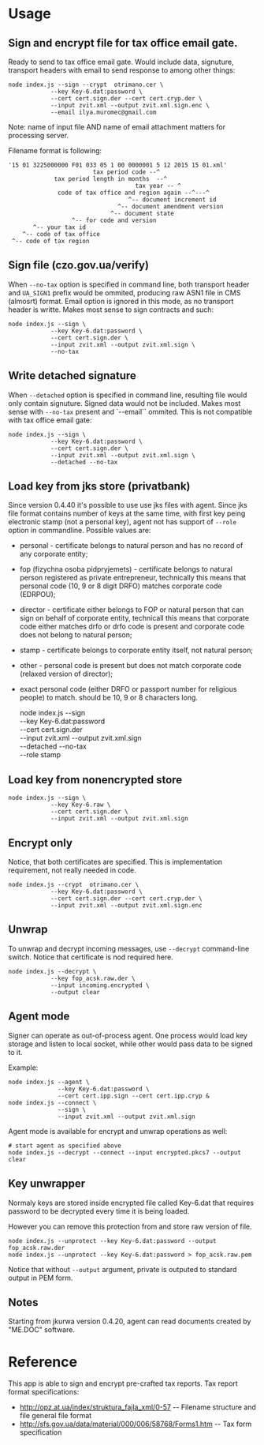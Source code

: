 # Usage

## Sign and encrypt file for tax office email gate.

Ready to send to tax office email gate. Would include data, signuture, transport headers with email to send response to among other things:

    node index.js --sign --crypt  otrimano.cer \
                --key Key-6.dat:password \
                --cert cert.sign.der --cert cert.cryp.der \
                --input zvit.xml --output zvit.xml.sign.enc \
                --email ilya.muromec@gmail.com

Note: name of input file AND name of email attachment matters for processing server.

Filename format is following:

    '15 01 3225000000 F01 033 05 1 00 0000001 5 12 2015 15 01.xml'
                            tax period code --^
                 tax period length in months  --^
                                        tax year -- ^
                  code of tax office and region again --^---^
                                      ^-- document increment id
                                   ^-- document amendment version
                                 ^-- document state
                      ^-- for code and version
           ^-- your tax id
        ^-- code of tax office
     ^-- code of tax region

## Sign file (czo.gov.ua/verify)

When `--no-tax` option is specified in command line, both transport header and `UA_SIGN1` prefix would be ommited, producing raw ASN1 file in CMS (almosrt) format. Email option is ignored in this mode, as no transport header is writte. Makes most sense to sign contracts and such:

    node index.js --sign \
                --key Key-6.dat:password \
                --cert cert.sign.der \
                --input zvit.xml --output zvit.xml.sign \
                --no-tax

## Write detached signature

When `--detached` option is specified in command line, resulting file would only contain signuture. Signed data would not be included. Makes most sense with `--no-tax` present and `--email`` ommited. This is not compatible with tax office email gate:

    node index.js --sign \
                --key Key-6.dat:password \
                --cert cert.sign.der \
                --input zvit.xml --output zvit.xml.sign \
                --detached --no-tax

## Load key from jks store (privatbank)

Since version 0.4.40 it's possible to use use jks files with agent. Since jks file format contains number of keys at the same time, with first key peing electronic stamp (not a personal key), agent not has support of `--role` option in commandline. Possible values are: 

 - personal - certificate belongs to natural person and has no record of any corporate entity;
 - fop (fizychna osoba pidpryjemets) - certificate belongs to natural person registered as private entrepreneur, technically this means that personal code (10, 9 or 8 digit DRFO) matches corporate code (EDRPOU);
 - director - certificate either belongs to FOP or natural person that can sign on behalf of corporate entity, technicall this means that corporate code either matches drfo or drfo code is present and corporate code does not belong to natural person;
 - stamp - certificate belongs to corporate entity itself, not natural person;
 - other - personal code is present but does not match corporate code (relaxed version of director);
 - exact personal code (either DRFO or passport number for religious people) to match. should be 10, 9 or 8 characters long.

    node index.js --sign \
                --key Key-6.dat:password \
                --cert cert.sign.der \
                --input zvit.xml --output zvit.xml.sign \
                --detached --no-tax \
                --role stamp

## Load key from nonencrypted store

    node index.js --sign \
                --key Key-6.raw \
                --cert cert.sign.der \
                --input zvit.xml --output zvit.xml.sign

## Encrypt only

Notice, that both certificates are specified. This is implementation requirement, not really needed in code.

    node index.js --crypt  otrimano.cer \
                --key Key-6.dat:password \
                --cert cert.sign.der --cert cert.cryp.der \
                --input zvit.xml --output zvit.xml.sign.enc

## Unwrap

To unwrap and decrypt incoming messages, use `--decrypt` command-line switch. Notice that certificate is nod required here.

    node index.js --decrypt \
                --key fop_acsk.raw.der \
                --input incoming.encrypted \
                --output clear

## Agent mode

Signer can operate as out-of-process agent. One process would load key storage and listen to local socket,
while other would pass data to be signed to it.

Example:

    node index.js --agent \
                  --key Key-6.dat:password \
                  --cert cert.ipp.sign --cert cert.ipp.cryp &
    node index.js --connect \
                  --sign \
                  --input zvit.xml --output zvit.xml.sign


Agent mode is available for encrypt and unwrap operations as well:

    # start agent as specified above
    node index.js --decrypt --connect --input encrypted.pkcs7 --output clear


## Key unwrapper

Normaly keys are stored inside encrypted file called Key-6.dat that requires password
to be decrypted every time it is being loaded.

However you can remove this protection from and store raw version of file.

    node index.js --unprotect --key Key-6.dat:password --output fop_acsk.raw.der
    node index.js --unprotect --key Key-6.dat:password > fop_acsk.raw.pem

Notice that without `--output` argument, private is outputed to standard output in PEM form.

## Notes

Starting from jkurwa version 0.4.20, agent can read documents created by "ME.DOC" software.

# Reference

This app is able to sign and encrypt pre-crafted tax reports. Tax report format specifications:

* http://opz.at.ua/index/struktura_fajla_xml/0-57 -- Filename structure and file general file format
* http://sfs.gov.ua/data/material/000/006/58768/Forms1.htm -- Tax form specification
